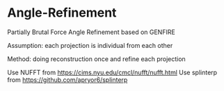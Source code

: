 # Angle-Refinement

Partially Brutal Force Angle Refinement based on GENFIRE

Assumption: each projection is individual from each other

Method: doing reconstruction once and refine each projection

Use NUFFT from https://cims.nyu.edu/cmcl/nufft/nufft.html
Use splinterp from https://github.com/apryor6/splinterp
